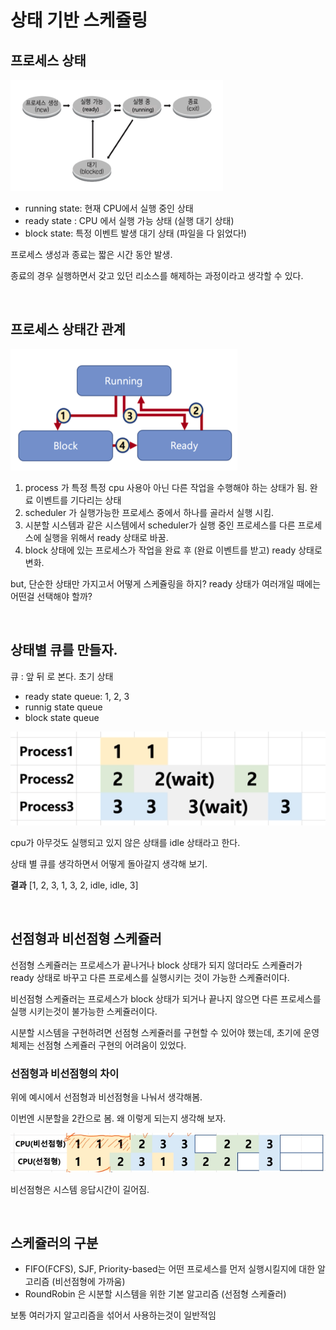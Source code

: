# 상태 기반 스케쥴링

## 프로세스 상태
<img src="imgs/210727-스케쥴링상태기반/1.png">

- running state: 현재 CPU에서 실행 중인 상태
- ready state : CPU 에서 실행 가능 상태 (실행 대기 상태)
- block state: 특정 이벤트 발생 대기 상태 (파일을 다 읽었다!)

프로세스 생성과 종료는 짧은 시간 동안 발생. 

종료의 경우 실행하면서 갖고 있던 리소스를 해제하는 과정이라고 생각할 수 있다. 

<br/>

## 프로세스 상태간 관계
<img src="imgs/210727-스케쥴링상태기반/2.png">

1. process 가 특정 특정 cpu 사용아 아닌 다른 작업을 수행해야 하는 상태가 됨. 완료 이벤트를 기다리는 상태
2. scheduler 가 실행가능한 프로세스 중에서 하나를 골라서 실행 시킴.
3. 시분할 시스템과 같은 시스템에서 scheduler가 실행 중인 프로세스를 다른 프로세스에 실행을 위해서 ready 상태로 바꿈.
4. block 상태에 있는 프로세스가 작업을 완료 후 (완료 이벤트를 받고) ready 상태로 변화.

but, 단순한 상태만 가지고서 어떻게 스케쥴링을 하지? ready 상태가 여러개일 때에는 어떤걸 선택해야 할까?

<br/>

## 상태별 큐를 만들자.
큐 : 앞 뒤 로 본다. 
초기 상태
- ready state queue: 1, 2, 3
- runnig state queue
- block state queue 

<img src="imgs/210727-스케쥴링상태기반/3.png">

cpu가 아무것도 실행되고 있지 않은 상태를 idle 상태라고 한다. 

상태 별 큐를 생각하면서 어떻게 돌아갈지 생각해 보기.

**결과** [1, 2, 3, 1, 3, 2, idle, idle, 3]


<br/>

## 선점형과 비선점형 스케쥴러
선점형 스케쥴러는 프로세스가 끝나거나 block 상태가 되지 않더라도 스케쥴러가 ready 상태로 바꾸고 다른 프로세스를 실행시키는 것이 가능한 스케쥴러이다. 

비선점형 스케쥴러는 프로세스가 block 상태가 되거나 끝나지 않으면 다른 프로세스를 실행 시키는것이 불가능한 스케쥴러이다. 

시분할 시스템을 구현하려면 선점형 스케쥴러를 구현할 수 있어야 했는데, 초기에 운영체제는 선점형 스케쥴러 구현의 어려움이 있었다. 

### 선점형과 비선점형의 차이
위에 예시에서 선점형과 비선점형을 나눠서 생각해봄. 

이번엔 시분할을 2칸으로 봄. 왜 이렇게 되는지 생각해 보자. 

<img src="imga/../imgs/210727-스케쥴링상태기반/4.png">

비선점형은 시스템 응답시간이 길어짐. 

<br/>

## 스케쥴러의 구분
- FIFO(FCFS), SJF, Priority-based는 어떤 프로세스를 먼저 실행시킬지에 대한 알고리즘 (비선점형에 가까움)
- RoundRobin 은 시분할 시스템을 위한 기본 알고리즘 (선점형 스케쥴러)

보통 여러가지 알고리즘을 섞어서 사용하는것이 일반적임 